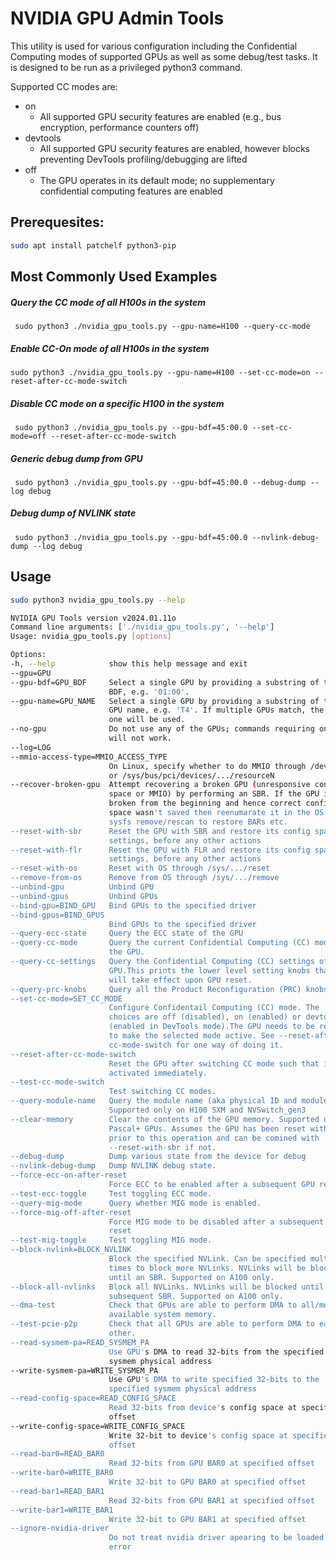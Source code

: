 # NVIDIA GPU Admin Tools

This utility is used for various configuration including the Confidential Computing modes of supported GPUs as well as some debug/test tasks. It is designed to be run as a privileged python3 command.

Supported CC modes are:

- on
  - All supported GPU security features are enabled (e.g., bus encryption, performance counters off)
- devtools
  - All supported GPU security features are enabled, however blocks preventing DevTools profiling/debugging are lifted
- off
  - The GPU operates in its default mode; no supplementary confidential computing features are enabled

## Prerequesites:
  ```bash
  sudo apt install patchelf python3-pip
  ```
## Most Commonly Used Examples
##### Query the CC mode of all H100s in the system
` sudo python3 ./nvidia_gpu_tools.py --gpu-name=H100 --query-cc-mode`
##### Enable CC-On mode of all H100s in the system
` sudo python3 ./nvidia_gpu_tools.py --gpu-name=H100 --set-cc-mode=on --reset-after-cc-mode-switch `
##### Disable CC mode on a specific H100 in the system
` sudo python3 ./nvidia_gpu_tools.py --gpu-bdf=45:00.0 --set-cc-mode=off --reset-after-cc-mode-switch`


##### Generic debug dump from GPU
` sudo python3 ./nvidia_gpu_tools.py --gpu-bdf=45:00.0 --debug-dump --log debug`
##### Debug dump of NVLINK state
` sudo python3 ./nvidia_gpu_tools.py --gpu-bdf=45:00.0 --nvlink-debug-dump --log debug`

## Usage
  ```bash
  sudo python3 nvidia_gpu_tools.py --help

NVIDIA GPU Tools version v2024.01.11o
Command line arguments: ['./nvidia_gpu_tools.py', '--help']
Usage: nvidia_gpu_tools.py [options]

Options:
  -h, --help            show this help message and exit
  --gpu=GPU
  --gpu-bdf=GPU_BDF     Select a single GPU by providing a substring of the
                        BDF, e.g. '01:00'.
  --gpu-name=GPU_NAME   Select a single GPU by providing a substring of the
                        GPU name, e.g. 'T4'. If multiple GPUs match, the first
                        one will be used.
  --no-gpu              Do not use any of the GPUs; commands requiring one
                        will not work.
  --log=LOG
  --mmio-access-type=MMIO_ACCESS_TYPE
                        On Linux, specify whether to do MMIO through /dev/mem
                        or /sys/bus/pci/devices/.../resourceN
  --recover-broken-gpu  Attempt recovering a broken GPU (unresponsive config
                        space or MMIO) by performing an SBR. If the GPU is
                        broken from the beginning and hence correct config
                        space wasn't saved then reenumarate it in the OS by
                        sysfs remove/rescan to restore BARs etc.
  --reset-with-sbr      Reset the GPU with SBR and restore its config space
                        settings, before any other actions
  --reset-with-flr      Reset the GPU with FLR and restore its config space
                        settings, before any other actions
  --reset-with-os       Reset with OS through /sys/.../reset
  --remove-from-os      Remove from OS through /sys/.../remove
  --unbind-gpu          Unbind GPU
  --unbind-gpus         Unbind GPUs
  --bind-gpu=BIND_GPU   Bind GPUs to the specified driver
  --bind-gpus=BIND_GPUS
                        Bind GPUs to the specified driver
  --query-ecc-state     Query the ECC state of the GPU
  --query-cc-mode       Query the current Confidential Computing (CC) mode of
                        the GPU.
  --query-cc-settings   Query the Confidential Computing (CC) settings of the
                        GPU.This prints the lower level setting knobs that
                        will take effect upon GPU reset.
  --query-prc-knobs     Query all the Product Reconfiguration (PRC) knobs.
  --set-cc-mode=SET_CC_MODE
                        Configure Confidentail Computing (CC) mode. The
                        choices are off (disabled), on (enabled) or devtools
                        (enabled in DevTools mode).The GPU needs to be reset
                        to make the selected mode active. See --reset-after-
                        cc-mode-switch for one way of doing it.
  --reset-after-cc-mode-switch
                        Reset the GPU after switching CC mode such that it is
                        activated immediately.
  --test-cc-mode-switch
                        Test switching CC modes.
  --query-module-name   Query the module name (aka physical ID and module ID).
                        Supported only on H100 SXM and NVSwitch_gen3
  --clear-memory        Clear the contents of the GPU memory. Supported on
                        Pascal+ GPUs. Assumes the GPU has been reset with SBR
                        prior to this operation and can be comined with
                        --reset-with-sbr if not.
  --debug-dump          Dump various state from the device for debug
  --nvlink-debug-dump   Dump NVLINK debug state.
  --force-ecc-on-after-reset
                        Force ECC to be enabled after a subsequent GPU reset
  --test-ecc-toggle     Test toggling ECC mode.
  --query-mig-mode      Query whether MIG mode is enabled.
  --force-mig-off-after-reset
                        Force MIG mode to be disabled after a subsequent GPU
                        reset
  --test-mig-toggle     Test toggling MIG mode.
  --block-nvlink=BLOCK_NVLINK
                        Block the specified NVLink. Can be specified multiple
                        times to block more NVLinks. NVLinks will be blocked
                        until an SBR. Supported on A100 only.
  --block-all-nvlinks   Block all NVLinks. NVLinks will be blocked until a
                        subsequent SBR. Supported on A100 only.
  --dma-test            Check that GPUs are able to perform DMA to all/most of
                        available system memory.
  --test-pcie-p2p       Check that all GPUs are able to perform DMA to each
                        other.
  --read-sysmem-pa=READ_SYSMEM_PA
                        Use GPU's DMA to read 32-bits from the specified
                        sysmem physical address
  --write-sysmem-pa=WRITE_SYSMEM_PA
                        Use GPU's DMA to write specified 32-bits to the
                        specified sysmem physical address
  --read-config-space=READ_CONFIG_SPACE
                        Read 32-bits from device's config space at specified
                        offset
  --write-config-space=WRITE_CONFIG_SPACE
                        Write 32-bit to device's config space at specified
                        offset
  --read-bar0=READ_BAR0
                        Read 32-bits from GPU BAR0 at specified offset
  --write-bar0=WRITE_BAR0
                        Write 32-bit to GPU BAR0 at specified offset
  --read-bar1=READ_BAR1
                        Read 32-bits from GPU BAR1 at specified offset
  --write-bar1=WRITE_BAR1
                        Write 32-bit to GPU BAR1 at specified offset
  --ignore-nvidia-driver
                        Do not treat nvidia driver apearing to be loaded as an
                        error

